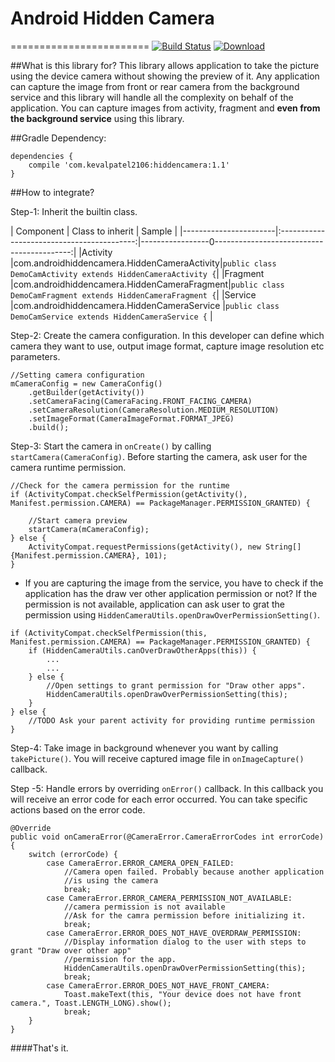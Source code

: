 # Android Hidden Camera
========================
[![Build Status](https://travis-ci.org/kevalpatel2106/android-hidden-camera.svg?branch=master)](https://travis-ci.org/kevalpatel2106/android-hidden-camera) [ ![Download](https://api.bintray.com/packages/kevalpatel2106/maven/android-hidden-camera/images/download.svg) ](https://bintray.com/kevalpatel2106/maven/android-hidden-camera/_latestVersion)

##What is this library for?
This library allows application to take the picture using the device camera without showing the preview of it. Any application can capture the image from front or rear camera from the background service and this library will handle all the complexity on behalf of the application. You can capture images from activity, fragment and **even from the background service** using this library.

##Gradle Dependency:
```
dependencies {
    compile 'com.kevalpatel2106:hiddencamera:1.1'
}
```

##How to integrate?

Step-1: Inherit the builtin class.

|       Component       |              Class to inherit              |                             Sample                          |
|-----------------------|:------------------------------------------:|-----------------0------------------------------------------:|
|Activity               |com.androidhiddencamera.HiddenCameraActivity|`public class DemoCamActivity extends HiddenCameraActivity {`|
|Fragment               |com.androidhiddencamera.HiddenCameraFragment|`public class DemoCamFragment extends HiddenCameraFragment {`|
|Service                |com.androidhiddencamera.HiddenCameraService |`public class DemoCamService extends HiddenCameraService {`  |

Step-2: Create the camera configuration. In this developer can define which camera they want to use, output image format, capture image resolution etc parameters.

```
//Setting camera configuration
mCameraConfig = new CameraConfig()
    .getBuilder(getActivity())
    .setCameraFacing(CameraFacing.FRONT_FACING_CAMERA)
    .setCameraResolution(CameraResolution.MEDIUM_RESOLUTION)
    .setImageFormat(CameraImageFormat.FORMAT_JPEG)
    .build();
```

Step-3: Start the camera in `onCreate()` by calling `startCamera(CameraConfig)`. Before starting the camera, ask user for the camera runtime permission.

```
//Check for the camera permission for the runtime
if (ActivityCompat.checkSelfPermission(getActivity(), Manifest.permission.CAMERA) == PackageManager.PERMISSION_GRANTED) {

    //Start camera preview
    startCamera(mCameraConfig);
} else {
    ActivityCompat.requestPermissions(getActivity(), new String[]{Manifest.permission.CAMERA}, 101);
}
```

- If you are capturing the image from the service, you have to check if the application has the draw ver other application permission or not? If the permission is not available, application can ask user to grat the permission using `HiddenCameraUtils.openDrawOverPermissionSetting()`.

```
if (ActivityCompat.checkSelfPermission(this, Manifest.permission.CAMERA) == PackageManager.PERMISSION_GRANTED) {
    if (HiddenCameraUtils.canOverDrawOtherApps(this)) {
        ...
        ...
    } else {
        //Open settings to grant permission for "Draw other apps".
        HiddenCameraUtils.openDrawOverPermissionSetting(this);
    }
} else {
    //TODO Ask your parent activity for providing runtime permission
}
```

Step-4: Take image in background whenever you want by calling `takePicture()`. You will receive captured image file in `onImageCapture()` callback.

Step -5: Handle errors by overriding `onError()` callback. In this callback you will receive an error code for each error occurred. You can take specific actions based on the error code.

```
@Override
public void onCameraError(@CameraError.CameraErrorCodes int errorCode) {
    switch (errorCode) {
        case CameraError.ERROR_CAMERA_OPEN_FAILED:
            //Camera open failed. Probably because another application
            //is using the camera
            break;
        case CameraError.ERROR_CAMERA_PERMISSION_NOT_AVAILABLE:
            //camera permission is not available
            //Ask for the camra permission before initializing it.
            break;
        case CameraError.ERROR_DOES_NOT_HAVE_OVERDRAW_PERMISSION:
            //Display information dialog to the user with steps to grant "Draw over other app"
            //permission for the app.
            HiddenCameraUtils.openDrawOverPermissionSetting(this);
            break;
        case CameraError.ERROR_DOES_NOT_HAVE_FRONT_CAMERA:
            Toast.makeText(this, "Your device does not have front camera.", Toast.LENGTH_LONG).show();
            break;
    }
}
```

####That's it.